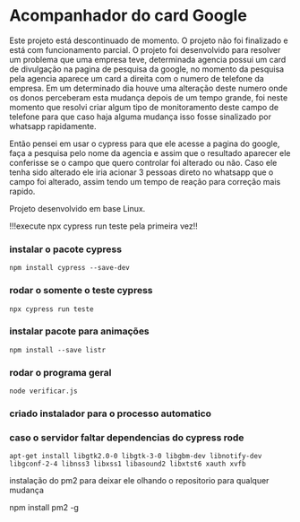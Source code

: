 # Acompanhador do card Google

Este projeto está descontinuado de momento. O projeto não foi finalizado e está com funcionamento parcial.
O projeto foi desenvolvido para resolver um problema que uma empresa teve, determinada agencia possui um card de divulgação na pagina de pesquisa da google, no momento da pesquisa pela agencia aparece um card a direita com o numero de telefone da empresa. Em um determinado dia houve uma alteração deste numero onde os donos perceberam esta mudança depois de um tempo grande, foi neste momento que resolvi criar algum tipo de monitoramento deste campo de telefone para que caso haja alguma mudança isso fosse sinalizado por whatsapp rapidamente.

Então pensei em usar o cypress para que ele acesse a pagina do google, faça a pesquisa pelo nome da agencia e assim que o resultado aparecer ele conferisse se o campo que quero controlar foi alterado ou não. Caso ele tenha sido alterado ele iria acionar 3 pessoas direto no whatsapp que o campo foi alterado, assim tendo um tempo de reação para correção mais rapido.

Projeto desenvolvido em base Linux.

!!!execute npx cypress run teste pela primeira vez!!

### instalar o pacote cypress
```
npm install cypress --save-dev
```

### rodar o somente o teste cypress
```
npx cypress run teste
```

### instalar pacote para animações 

```
npm install --save listr
```

### rodar o programa geral
```
node verificar.js
```

### criado instalador para o processo automatico

### caso o servidor faltar dependencias do cypress rode


```
apt-get install libgtk2.0-0 libgtk-3-0 libgbm-dev libnotify-dev libgconf-2-4 libnss3 libxss1 libasound2 libxtst6 xauth xvfb
```


instalação do pm2 para deixar ele olhando o repositorio para qualquer mudança

npm install pm2 -g